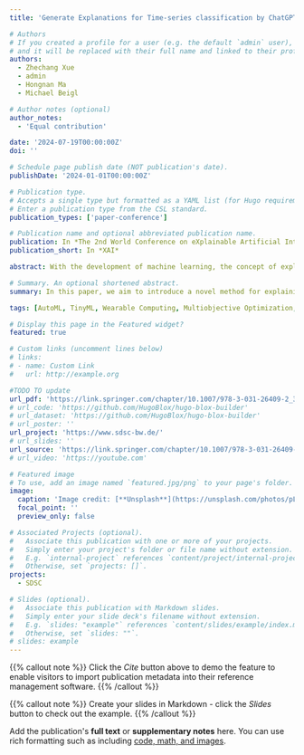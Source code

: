 ```yaml
---
title: 'Generate Explanations for Time-series classification by ChatGPT'

# Authors
# If you created a profile for a user (e.g. the default `admin` user), write the username (folder name) here
# and it will be replaced with their full name and linked to their profile.
authors:
  - Zhechang Xue
  - admin
  - Hongnan Ma
  - Michael Beigl

# Author notes (optional)
author_notes:
  - 'Equal contribution'

date: '2024-07-19T00:00:00Z'
doi: ''

# Schedule page publish date (NOT publication's date).
publishDate: '2024-01-01T00:00:00Z'

# Publication type.
# Accepts a single type but formatted as a YAML list (for Hugo requirements).
# Enter a publication type from the CSL standard.
publication_types: ['paper-conference']

# Publication name and optional abbreviated publication name.
publication: In *The 2nd World Conference on eXplainable Artificial Intelligence*
publication_short: In *XAI*

abstract: With the development of machine learning, the concept of explainability has gained increasing significance. It plays a crucial role in instilling trust among clients regarding the results generated by AI systems. Traditionally, researchers have relied on feature importance to explain why AI produces certain outcomes. However, this method has limitations. Despite the existence of documents that introduce various samples and describe formulas, comprehending the implicit meaning of these features remains challenging. As a result, establishing a clear and understandable connection between features and data can be a daunting task. In this paper, we aim to introduce a novel method for explaining time-series classification, leveraging the capabilities of ChatGPT to enhance the interpretability of results and foster a deeper understanding of feature contributions within time-series data.

# Summary. An optional shortened abstract.
summary: In this paper, we aim to introduce a novel method for explaining time-series classification, leveraging the capabilities of ChatGPT to enhance the interpretability of results and foster a deeper understanding of feature contributions within time-series data.

tags: [AutoML, TinyML, Wearable Computing, Multiobjective Optimization, Pervasive Sensing]

# Display this page in the Featured widget?
featured: true

# Custom links (uncomment lines below)
# links:
# - name: Custom Link
#   url: http://example.org

#TODO TO update
url_pdf: 'https://link.springer.com/chapter/10.1007/978-3-031-26409-2_35'
# url_code: 'https://github.com/HugoBlox/hugo-blox-builder'
# url_dataset: 'https://github.com/HugoBlox/hugo-blox-builder'
# url_poster: ''
url_project: 'https://www.sdsc-bw.de/'
# url_slides: ''
url_source: 'https://link.springer.com/chapter/10.1007/978-3-031-26409-2_35'
# url_video: 'https://youtube.com'

# Featured image
# To use, add an image named `featured.jpg/png` to your page's folder.
image:
  caption: 'Image credit: [**Unsplash**](https://unsplash.com/photos/pLCdAaMFLTE)'
  focal_point: ''
  preview_only: false

# Associated Projects (optional).
#   Associate this publication with one or more of your projects.
#   Simply enter your project's folder or file name without extension.
#   E.g. `internal-project` references `content/project/internal-project/index.md`.
#   Otherwise, set `projects: []`.
projects:
  - SDSC

# Slides (optional).
#   Associate this publication with Markdown slides.
#   Simply enter your slide deck's filename without extension.
#   E.g. `slides: "example"` references `content/slides/example/index.md`.
#   Otherwise, set `slides: ""`.
# slides: example
---
```


{{% callout note %}}
Click the _Cite_ button above to demo the feature to enable visitors to import publication metadata into their reference management software.
{{% /callout %}}

{{% callout note %}}
Create your slides in Markdown - click the _Slides_ button to check out the example.
{{% /callout %}}

Add the publication's **full text** or **supplementary notes** here. You can use rich formatting such as including [code, math, and images](https://docs.hugoblox.com/content/writing-markdown-latex/).
